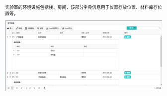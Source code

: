 实验室的环境设施包括楼、房间，该部分字典信息用于仪器存放位置、材料库存位置等。

![环境设施管理](https://raw.githubusercontent.com/labsharpBeijing/LabSharpLIMS/master/Doc/Images/location.png)